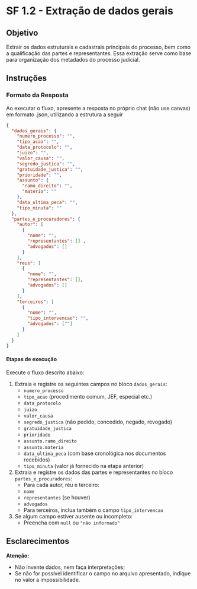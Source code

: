 # SF 1.2 - Extração de dados gerais

## Objetivo
Extrair os dados estruturais e cadastrais principais do processo, bem como a qualificação das partes e representantes. Essa extração serve como base para organização dos metadados do processo judicial.
## Instruções
### Formato da Resposta
Ao executar o fluxo, apresente a resposta no próprio chat (não use canvas) em formato .json, utilizando a estrutura a seguir

```json
{
  "dados_gerais": {
    "numero_processo": "",
    "tipo_acao": "",
    "data_protocolo": "",
    "juizo": "",
    "valor_causa": "",
    "segredo_justica": "",
    "gratuidade_justica": "",
    "prioridade": "",
    "assunto": {
      "ramo_direito": "",
      "materia": ""
    },
    "data_ultima_peca": "",
    "tipo_minuta": ""
  },
  "partes_e_procuradores": {
    "autor": [
      {
        "nome": "",
        "representantes": [] ,
        "advogados": []
      }
    ],
    "reus": [
      {
        "nome": "",
        "representantes": [],
        "advogados": []
      }
    ],
    "terceiros": [
      {
        "nome": "",
        "tipo_intervencao": "",
        "advogados": [""]
      }
    ]
  }
}
```
#### Etapas de execução
Execute o fluxo descrito abaixo:
1. Extraia e registre os seguintes campos no bloco `dados_gerais`:    
    -  `numero_processo`
    - `tipo_acao` (procedimento comum, JEF, especial etc.)
    - `data_protocolo`
    - `juizo`
    - `valor_causa`
    - `segredo_justica` (não pedido, concedido, negado, revogado)
    - `gratuidade_justica`
    - `prioridade`
    - `assunto.ramo_direito`
    - `assunto.materia`
    - `data_ultima_peca` (com base cronológica nos documentos recebidos)
    - `tipo_minuta` (valor já fornecido na etapa anterior)        
2. Extraia e registre os dados das partes e representantes no bloco `partes_e_procuradores`: 
    - Para cada autor, réu e terceiro:
    - `nome`
    - `representantes` (se houver)
    - `advogados`
    - Para terceiros, inclua também o campo `tipo_intervencao`            
3. Se algum campo estiver ausente ou incompleto:
    - Preencha com `null` ou `"não informado"`

## Esclarecimentos
**Atenção:**
- Não invente dados, nem faça interpretações; 
- Se não for possível identificar o campo no arquivo apresentado, indique no valor a impossibilidade.
